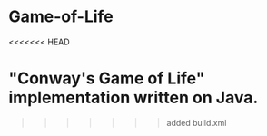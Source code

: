 # Game-of-Life
<<<<<<< HEAD

"Conway's Game of Life" implementation written on Java.
=======
>>>>>>> added build.xml
